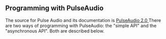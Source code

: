 
##  Programming with PulseAudio 


The source for Pulse Audio and its documentation is [
	PulseAudio 2.0
      ](http://freedesktop.org/software/pulseaudio/doxygen/index.html) There are two ways of programming with PulseAudio:
      the "simple API" and the "asynchronous API".
      Both are described below.
